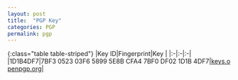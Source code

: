 ```yaml
---
layout: post
title:  "PGP Key"
categories: PGP
permalink: pgp
---
```


{:class="table table-striped"}
|Key ID|Fingerprint|Key |
|:-|:-|:-|
|1D1B4DF7|7BF3 0523 03F6 5899 5E8B CFA4 7BF0 DF02 1D1B 4DF7|[keys.openpgp.org](https://keys.openpgp.org/vks/v1/by-fingerprint/7BF3052303F658995E8BCFA47BF0DF021D1B4DF7)|
